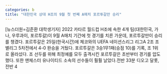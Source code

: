 ```yaml
---
categories: b
title: "대한민국 상대 H조의 9월 첫 번째 A매치 포르투갈만 승리"
---
```

[뉴스더원=김준환 대학생기자] 2022 카타르 월드컵 H조에 속한 4개 팀(대한민국, 가나, 우루과이, 포르투갈)이 9월 A매치 기간에 첫 경기를 치른 가운데, 포르투갈만이 승리를 챙겼다. 포르투갈은 25일(한국시간)에 체코와의 UEFA 네이션스리그 리그A 2조 조별리그 5차전에서 4-0 완승을 거뒀다. 포르투갈은 3승1무1패(승점 10)를 기록, 조 1위로 올라섰다. 조 선두를 위해 최정예를 모두 출격시킨 포르투갈은 초반부터 경기를 압도했다. 또한 맨체스터 유나이티드 소속의 선수들이 훨훨 날았다.전반 33분 디오고 달롯, 전반 4
